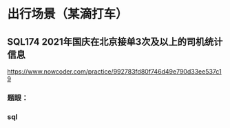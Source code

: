 # 出行场景（某滴打车）

## SQL174 2021年国庆在北京接单3次及以上的司机统计信息

https://www.nowcoder.com/practice/992783fd80f746d49e790d33ee537c19

### 题眼：



### sql

```sql

```

